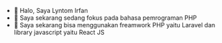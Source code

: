 - 👋 Halo, Saya Lyntom Irfan
- 👀 Saya sekarang sedang fokus pada bahasa pemrograman PHP
- 🌱 Saya sekarang bisa menggunakan freamwork PHP yaitu Laravel
  dan library javascript yaitu React JS
